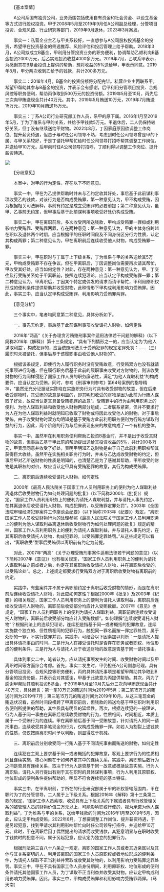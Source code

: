 　　【基本案情】

　　A公司系国有独资公司，业务范围包括使用自有资金和社会资金、以设立基金等方式进行股权投资。甲于2008年5月至2019年9月任A公司副总经理，分管项目投资、合规风控、行业研究等部门，2019年9月退休，2023年3月案发。

　　事实一：私营企业主乙与甲关系较好，一直想参与A公司股权投资基金的投资，希望甲在投资基金的筛选推荐、风险评估和投后管理上给予帮助。2018年3月，A公司拟成立B基金，甲利用分管投资业务的职务便利，协调帮助乙顺利向B基金投资2000万元，后乙实现投资收益4000多万元。2019年7月，乙联系甲表示，为感谢其在B基金投资上提供的帮助，想将收益的5%送给甲，甲表示同意。2019年8月，甲分两次收到乙给予的钱款，共计200多万元。

　　事实二：2018年4月，B基金的投资份额将分配完毕。私营企业主丙联系甲，希望甲帮助其参与B基金的投资，并表示会有感谢。后甲利用分管项目投资、合规风控等职务便利，帮助丙争取到500万元的投资份额。2019年5月至10月，丙先后三次向甲贿送现金共计40万元。其中，2019年5月贿送10万元，2019年7月贿送15万元，2019年10月贿送15万元。

　　事实三：丁系A公司行业研究部工作人员，系甲的原下属。2016年1月至2019年5月，丁为了维系与甲的关系，共给予甲钱款5万元。甲退休后，二人仍保持较好关系，但丁没有继续送给甲财物。2022年8月，丁因家庭原因欲调整工作岗位、提升薪资待遇，但苦于与时任公司领导不熟，考虑到时任公司领导曾是甲的下属、与甲关系较好，于是丁请托甲帮忙给时任公司领导打招呼帮其调整工作岗位，并送给甲10万元。后甲向时任A公司领导打招呼，丁顺利得以调整工作岗位、提升薪资待遇。

![](https://www.ccdi.gov.cn/hdjln/ywtt/202409/W020240927566315528928.jpeg)

　　【分歧意见】

　　本案中，对甲的行为定性，存在以下不同意见。

　　事实一中，甲在为乙提供帮助时并未与乙约定收其好处，事后基于此前谋利事项收受乙的钱款，对该行为是否构成受贿罪，第一种意见认为，甲不构成受贿，因为根据相关司法解释，事前有约定是成立受贿罪的必要前提；第二种意见认为，虽甲、乙事前无约定，但甲事后基于此前谋利事项收受好处仍构成受贿。

　　事实二中，甲在离职前后，多次收受丙所送钱款，甲构成受贿罪一罪抑或利用影响力受贿罪、受贿罪两罪，存在两种意见：第一种意见认为，甲的主体身份跨越在职以及退休两个时期，应当根据甲的任职时间段及不同身份区分行为性质，认定其构成两罪；第二种意见认为，甲在离职前后连续收受他人财物，构成受贿罪一罪。

　　事实三中，甲在职时与丁属于上下级关系，丁为维系与甲的关系送给其5万元，甲构成受贿罪不存在争议。但在甲离职后，丁因调整岗位需要再次请其帮忙，甲收受其好处，应当如何定性？对此，存在两种意见：第一种意见认为，甲、丁交往及行受贿关系始于甲离职前，按照连续犯理论，应当认定甲构成受贿罪一罪；第二种意见认为，甲离职后，丁因某个特定或偶发的请求而请甲帮忙，甲利用原职权形成的便利条件提供帮助并收受财物，此种情形下甲构成利用影响力受贿罪。因此，事实三中，应当认定甲构成受贿罪、利用影响力受贿罪两罪。

　　【意见分析】

　　三个事实中，笔者均同意第二种意见，具体分析如下。

　　一、事先无约定，事后基于此前谋利事项收受请托人财物，如何定性

　　2016年“两高”《关于办理贪污贿赂刑事案件适用法律若干问题的解释》（以下简称2016年《解释》）第十三条规定，“具有下列情形之一的，应当认定为‘为他人谋取利益’，构成犯罪的，应当依照刑法关于受贿犯罪的规定定罪处罚：……（三）履职时未被请托，但事后基于该履职事由收受他人财物的”。

　　根据该条规定，即使行为人履行职务时没有受贿故意，行受贿双方也没有就请托事项进行沟通，但在履行职务后基于此前的履职事由收受对方财物的，则该收受财物的行为同样侵犯了国家工作人员的职务廉洁性，满足“为他人谋取利益”的构成要件，应当认定为受贿。同时，参考《刑事审判参考》第64号案例的指导精神，“虽然无充分证据证实陈晓在实施职务行为时具有收受财物的故意，但在后来收受财物时，其受贿的故意是明显的，即其明知收受的财物是因为此前为行贿人谋取了好处，故应当认定其具备受贿犯罪的故意”。受贿罪中的行为由利用职务上的便利、为他人谋取利益和收受他人财物两部分组成，二者联系紧密，但并不要求行为人在为他人谋取利益时就明知已收取了财物或将因此收受他人的财物。对于事后受贿，由于收受财物时双方均明知是基于受贿方此前利用职务便利为行贿方谋取利益的行为，因此，两个阶段的行为与后来表现出来的故意构成了一个有机的整体。

　　事实一中，虽然甲在利用职务便利帮助乙投资B基金时，并不是出于收受其财物的故意，但事后乙基于甲此前的帮助提出送给其投资收益的5%，共计200多万元，甲表示同意并收受了好处，表明甲明知乙送财物是由于自己此前利用职权帮其获得巨大收益。虽然甲在实施相关职务行为时，并未与乙达成收受财物的约定，但事后甲对乙所送财物的性质是明知的，也清楚乙是为了感谢其帮助，甲所收受的财物是其职权的对价，故应当认定甲具有受贿犯罪的故意，其行为构成受贿罪。

　　二、离职前后连续收受请托人财物，如何定性

　　2000年《最高人民法院关于国家工作人员利用职务上的便利为他人谋取利益离退休后收受财物行为如何处理问题的批复》（以下简称2000年《批复》）规定，“国家工作人员利用职务上的便利为请托人谋取利益，并与请托人事先约定，在其离退休后收受请托人财物，构成犯罪的，以受贿罪定罪处罚”。2003年《全国法院审理经济犯罪案件工作座谈会纪要》（以下简称2003年《纪要》）规定，“离职国家工作人员收受财物行为的处理参照《最高人民法院关于国家工作人员利用职务上的便利为他人谋取利益离退休后收受财物行为如何处理问题的批复》规定的精神，国家工作人员利用职务上的便利为请托人谋取利益，并与请托人事先约定，在其离职后收受请托人财物，构成犯罪的，以受贿罪定罪处罚。”从这些规定可以看出，“离职收受”型事后受贿须以离职前有约定为前提。

　　对此，2007年“两高”《关于办理受贿刑事案件适用法律若干问题的意见》（以下简称2007年《意见》）也有相关规定，“国家工作人员利用职务上的便利为请托人谋取利益之前或者之后，约定在其离职后收受请托人财物，并在离职后收受的，以受贿论处”。总之，上述规定都要求行受贿双方对于离职后收受财物有离职前的约定。

　　实践中，有些案件并不属于离职前约定于离职后收受财物的情形，而是在离职前后连续收受请托人财物，对此应如何定性？根据2000年《批复》及2003年《纪要》的相关规定，国家工作人员利用职务上的便利为请托人谋取利益，离职前后连续收受请托人财物的，离职前后收受部分均应计入受贿数额。2007年《意见》也规定，“国家工作人员利用职务上的便利为请托人谋取利益，离职前后连续收受请托人财物的，离职前后收受部分均应计入受贿数额”。如何理解“连续收受请托人财物”？根据刑法上的连续犯理论，连续犯是指基于同一或者概括的犯罪故意，连续实施数个独立的、但性质相同的犯罪行为，触犯同一罪名而按一罪定罪处罚，属于处断的一罪，不实行数罪并罚。实践中，可结合以下因素加以判断：一是请托人提出具体请托事由的时间，二是行为人在接受请托时是否存在职务或者职权、地位形成的便利条件，三是行为人与请托人对于收送财物的故意是否基于同一请托事由。

　　具体到事实二中，笔者认为，应从请托事项发生的时间、收受财物时间以及甲离职时间等方面综合考虑。首先，事实二发生时，甲仍担任A公司副总经理，具有分管项目投资、合规风控等职务便利，丙的具体请托事项是希望甲帮助其争取到B基金的投资份额，并表示会对其感谢，甲基于此故意为丙提供帮助。其次，丙为了感谢甲帮助其顺利投资B基金，于2019年5月至10月先后分三次向甲贿送现金共计40万元，具体而言：第一笔10万元的贿送时间为2019年5月；第二笔15万元的贿送时间为2019年7月；第三笔15万元的贿送时间为2019年10月。从这三笔现金的贿送状况看，虽然时间段横跨了甲离职前后，但钱款的贿送均基于甲在职时利用职务便利所提供的帮助，其性质具有明显的延续性。再次，根据连续犯的一般理论，行为人基于同一事由在离职后继续收受财物的行为，性质相同，时间相近，本质上属于一个受贿行为的连续。甲在离职前后基于同一受贿故意，针对请托人的同一请托事由，连续收受其多笔现金的行为，仅构成受贿罪一罪。如若人为割裂上述钱款的性质，仅仅按照离职时间予以判断，则显得过于机械。

　　三、离职前后分别收受同一行贿人基于不同请托事由而贿送的财物，如何定性

　　连续犯在主观上要求基于同一或者概括的犯罪故意，客观上要求行为的性质相同且连续实施，核心问题在于如何界定其中的连续关系，实践中，离职前后数行为之间是否具有连续关系，取决于行为人是否基于同一故意或概括故意实施。行为人离职后，请托人另行提出有别于其在职时的具体谋利事项，行为人利用其原职权、地位形成的便利条件提供帮助的，明显不符合连续犯的基本特征。

　　事实三中，在甲离职前，丁所在的行业研究部属于甲的职权管辖范围内，甲在职时为丁的分管领导，二人属于上下级关系。根据2016年《解释》第十三条第二款的规定，“国家工作人员索取、收受具有上下级关系的下属或者具有行政管理关系的被管理人员的财物价值三万元以上，可能影响职权行使的，视为承诺为他人谋取利益”，丁为维系与甲的关系，送给甲钱款的时间为2016年1月至2019年5月，因此，应认定甲构成受贿。2022年8月，丁想要调整工作岗位、提升薪资待遇，于是另起犯意，找到甲请求其利用影响帮忙向时任公司领导打招呼，并送给甲10万元。此时，甲在离职后因丁偶然提出的请求而收受钱款，其犯意明显与在职时收受丁钱款时的犯意不同，属于另起犯意，应认定为独立的犯罪行为。

　　根据刑法第三百八十八条之一规定，离职的国家工作人员或者其近亲属以及其他与其关系密切的人，利用该离职的国家工作人员原职权或者地位形成的便利条件，为请托人谋取不正当利益并索取或收受其财物的，以利用影响力受贿罪定罪处罚。事实三中，甲在不具有国家工作人员身份期间，利用原职权、地位形成的便利条件请托其他国家工作人员，为丁谋取不正当利益并收受其财物，应认定甲构成利用影响力受贿罪。因此，事实三中，甲构成受贿罪和利用影响力受贿罪两罪。（马天南）